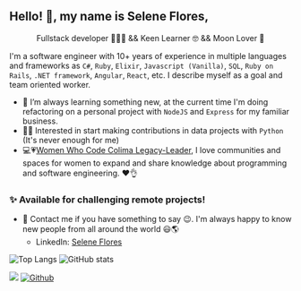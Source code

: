 ## Hello! 👋, my name is Selene Flores,

<p align="center">
Fullstack developer 👩‍💻💖 && Keen Learner 🤓 && Moon Lover 🌛
</p>

I'm a software engineer with 10+ years of experience in multiple languages and frameworks as `C#`, `Ruby`, `Elixir`, `Javascript (Vanilla)`, `SQL`, `Ruby on Rails`, `.NET framework`, `Angular`, `React`, etc. I describe myself as a goal and team oriented worker.

- 🌱 I’m always learning something new, at the current time I'm doing refactoring on a personal project with `NodeJS` and `Express` for my familiar business.
- 🕵️‍♀️ Interested in start making contributions in data projects with `Python` (It's never enough for me)  
- 💻💗[Women Who Code Colima Legacy-Leader](https://womenwhocode.com/network/colima), 
  I love communities and spaces for women to expand and share knowledge about programming and software engineering. ❤️👌

### ✨ Available for challenging remote projects!

- 💬 Contact me if you have something to say 😉. I'm always happy to know new people from all around the world 😃🌎
    - LinkedIn: [Selene Flores](https://www.linkedin.com/in/xochitlselene/)


![Top Langs](https://github-readme-stats.vercel.app/api/top-langs/?username=enelesmai&layout=compact&hide=Java,PowerShell&show_icons=true&theme=panda)
![GitHub stats](https://github-readme-stats.vercel.app/api?username=enelesmai&show_icons=true&theme=panda)

![](https://visitor-badge.laobi.icu/badge?page_id=enelesmai.enelesmai) [![Github](https://img.shields.io/github/followers/enelesmai?label=Follow&style=social)](https://github.com/enelesmai)

<!--
**enelesmai/enelesmai** is a ✨ _special_ ✨ repository because its `README.md` (this file) appears on your GitHub profile.

Here are some ideas to get you started:

- 🔭 I’m currently working on ...
- 🌱 I’m currently learning ...
- 👯 I’m looking to collaborate on ...
- 🤔 I’m looking for help with ...
- 💬 Ask me about ...
- 📫 How to reach me: ...
- 😄 Pronouns: ...
- ⚡ Fun fact: ...
-->
